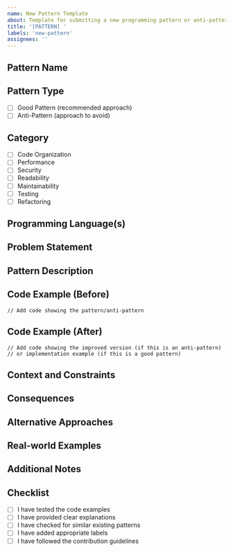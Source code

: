 ```yaml
---
name: New Pattern Template
about: Template for submitting a new programming pattern or anti-pattern
title: '[PATTERN] '
labels: 'new-pattern'
assignees: ''
---
```


## Pattern Name
<!-- Provide a clear, descriptive name for the pattern -->

## Pattern Type
- [ ] Good Pattern (recommended approach)
- [ ] Anti-Pattern (approach to avoid)

## Category
<!-- Select all that apply -->
- [ ] Code Organization
- [ ] Performance
- [ ] Security
- [ ] Readability
- [ ] Maintainability
- [ ] Testing
- [ ] Refactoring

## Programming Language(s)
<!-- List the primary programming language(s) this pattern applies to -->

## Problem Statement
<!-- Describe the problem or situation where this pattern appears -->

## Pattern Description
<!-- Detailed explanation of the pattern -->

## Code Example (Before)
```
// Add code showing the pattern/anti-pattern
```

## Code Example (After)
```
// Add code showing the improved version (if this is an anti-pattern)
// or implementation example (if this is a good pattern)
```

## Context and Constraints
<!-- When should this pattern be used or avoided? What are the prerequisites? -->

## Consequences
<!-- What are the trade-offs and implications of using this pattern? -->

## Alternative Approaches
<!-- What are other ways to solve the same problem? -->

## Real-world Examples
<!-- Provide anonymized examples from real projects (optional) -->

## Additional Notes
<!-- Any other relevant information -->

## Checklist
- [ ] I have tested the code examples
- [ ] I have provided clear explanations
- [ ] I have checked for similar existing patterns
- [ ] I have added appropriate labels
- [ ] I have followed the contribution guidelines
